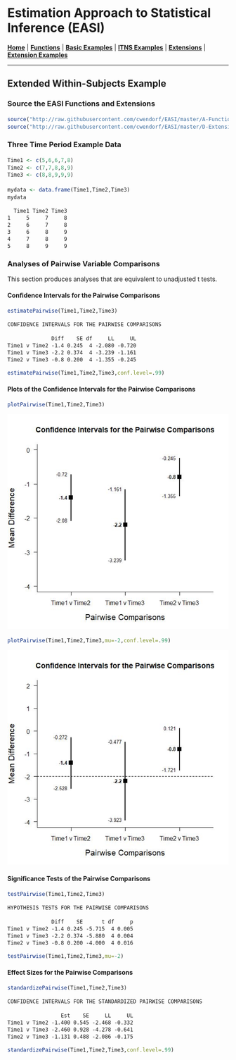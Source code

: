 # Estimation Approach to Statistical Inference (EASI)

[**Home**](https://github.com/cwendorf/EASI/) | 
[**Functions**](https://github.com/cwendorf/EASI/tree/master/A-Functions) | 
[**Basic Examples**](https://github.com/cwendorf/EASI/tree/master/B-BasicExamples) | 
[**ITNS Examples**](https://github.com/cwendorf/EASI/tree/master/C-ITNSExamples) | 
[**Extensions**](https://github.com/cwendorf/EASI/tree/master/D-Extensions) | 
[**Extension Examples**](https://github.com/cwendorf/EASI/tree/master/E-ExtensionExamples) 

---

## Extended Within-Subjects Example

### Source the EASI Functions and Extensions

```r
source("http://raw.githubusercontent.com/cwendorf/EASI/master/A-Functions/ALL-EASI-FUNCTIONS.R")
source("http://raw.githubusercontent.com/cwendorf/EASI/master/D-Extensions/ALL-EASI-EXTENSIONS.R")
```

### Three Time Period Example Data

```r
Time1 <- c(5,6,6,7,8)
Time2 <- c(7,7,8,8,9)
Time3 <- c(8,8,9,9,9)

mydata <- data.frame(Time1,Time2,Time3)
mydata
```
```
  Time1 Time2 Time3
1     5     7     8
2     6     7     8
3     6     8     9
4     7     8     9
5     8     9     9
```

### Analyses of Pairwise Variable Comparisons

This section produces analyses that are equivalent to unadjusted t tests.

#### Confidence Intervals for the Pairwise Comparisons

```r
estimatePairwise(Time1,Time2,Time3)
```
```
CONFIDENCE INTERVALS FOR THE PAIRWISE COMPARISONS

              Diff    SE df     LL     UL
Time1 v Time2 -1.4 0.245  4 -2.080 -0.720
Time1 v Time3 -2.2 0.374  4 -3.239 -1.161
Time2 v Time3 -0.8 0.200  4 -1.355 -0.245
```
```r
estimatePairwise(Time1,Time2,Time3,conf.level=.99)
```

#### Plots of the Confidence Intervals for the Pairwise Comparisons

```r
plotPairwise(Time1,Time2,Time3)
```
<kbd><img src="ExtendedWithinSubjectsFigure1.jpg"></kbd>
```r
plotPairwise(Time1,Time2,Time3,mu=-2,conf.level=.99)
```
<kbd><img src="ExtendedWithinSubjectsFigure2.jpg"></kbd>

#### Significance Tests of the Pairwise Comparisons

```r
testPairwise(Time1,Time2,Time3)
```
```
HYPOTHESIS TESTS FOR THE PAIRWISE COMPARISONS

              Diff    SE      t df     p
Time1 v Time2 -1.4 0.245 -5.715  4 0.005
Time1 v Time3 -2.2 0.374 -5.880  4 0.004
Time2 v Time3 -0.8 0.200 -4.000  4 0.016
```
```r
testPairwise(Time1,Time2,Time3,mu=-2)
```

#### Effect Sizes for the Pairwise Comparisons

```r
standardizePairwise(Time1,Time2,Time3)
```
```
CONFIDENCE INTERVALS FOR THE STANDARDIZED PAIRWISE COMPARISONS

                 Est    SE     LL     UL
Time1 v Time2 -1.400 0.545 -2.468 -0.332
Time1 v Time3 -2.460 0.928 -4.278 -0.641
Time2 v Time3 -1.131 0.488 -2.086 -0.175
```
```r
standardizePairwise(Time1,Time2,Time3,conf.level=.99)
```
